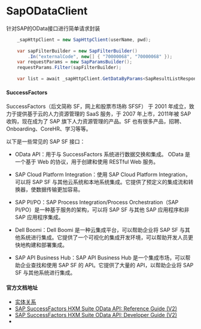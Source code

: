 # SapODataClient
针对SAP的OData接口进行简单请求封装

````C#
    _sapHttpClient = new SapHttpClient(userName, pwd);
    
    var sapFilterBuilder = new SapFilterBuilder()
        .In("externalCode", new[] { "70000068", "70000068" });
    var requestParams = new SapParamsBuilder();
    requestParams.Filter(sapFilterBuilder);
    
    var list = await _sapHttpClient.GetDataByParams<SapResultListResponse<JObject>>("FOCompany",requestParams);
````


#### SuccessFactors
SuccessFactors（后文简称 SF，网上和股票市场称 SFSF） 于 2001 年成立，致力于提供基于云的人力资源管理的 SaaS 服务，于 2007 年上市，2011年被 SAP 收购，现在成为了 SAP 旗下人力资源管理的产品。SF 也有很多产品，招聘、Onboarding、CoreHR、学习等等。

以下是一些常见的 SAP SF 接口：

- OData API：用于与 SuccessFactors 系统进行数据交换和集成。 OData 是一个基于 Web 的协议，用于创建和使用 RESTful Web 服务。

- SAP Cloud Platform Integration：使用 SAP Cloud Platform Integration，可以将 SAP SF 与其他云系统和本地系统集成。它提供了预定义的集成流和转换器，使数据传输更加容易。

- SAP PI/PO：SAP Process Integration/Process Orchestration（SAP PI/PO）是一种基于服务的架构，可以将 SAP SF 与其他 SAP 应用程序和非 SAP 应用程序集成。

- Dell Boomi：Dell Boomi 是一种云集成平台，可以帮助企业将 SAP SF 与其他系统进行集成。它提供了一个可视化的集成开发环境，可以帮助开发人员更快地构建和部署集成。

- SAP API Business Hub：SAP API Business Hub 是一个集成市场，可以帮助企业查找和使用 SAP SF 的 API。它提供了大量的 API，以帮助企业将 SAP SF 与其他系统进行集成。

#### 官方文档地址
- [实体关系](https://help.sap.com/docs/SAP_SUCCESSFACTORS_PLATFORM/b2b06831c2cb4d5facd1dfde49a7aab5/e1209c55c4034e3cb6178dcea3faa361.html?locale=en-US&q=Employee%20Central%20Entity%20relationship)
- [SAP SuccessFactors HXM Suite OData API: Reference Guide (V2)](https://help.sap.com/docs/SAP_SUCCESSFACTORS_PLATFORM/28bc3c8e3f214ab487ec51b1b8709adc/03e1fc3791684367a6a76a614a2916de.html)
- [SAP SuccessFactors HXM Suite OData API: Developer Guide (V2)](https://help.sap.com/docs/SAP_SUCCESSFACTORS_PLATFORM/d599f15995d348a1b45ba5603e2aba9b/03e1fc3791684367a6a76a614a2916de.html)
- 